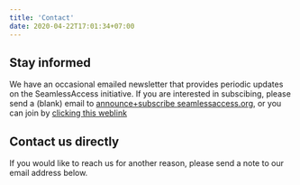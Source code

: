 ```yaml
---
title: 'Contact'
date: 2020-04-22T17:01:34+07:00
---
```


## Stay informed

We have an occasional emailed newsletter that provides periodic updates on the SeamlessAccess initiative. If you are interested in subscibing, please send a (blank) email to [announce+subscribe <at> seamlessaccess.org](mailto:announce+subscribe@seamlessaccess.org), or you can join by [clicking this weblink](https://groups.google.com/a/seamlessaccess.org/forum/#!forum/announce/join)

## Contact us directly

If you would like to reach us for another reason, please send a note to our email address below.
